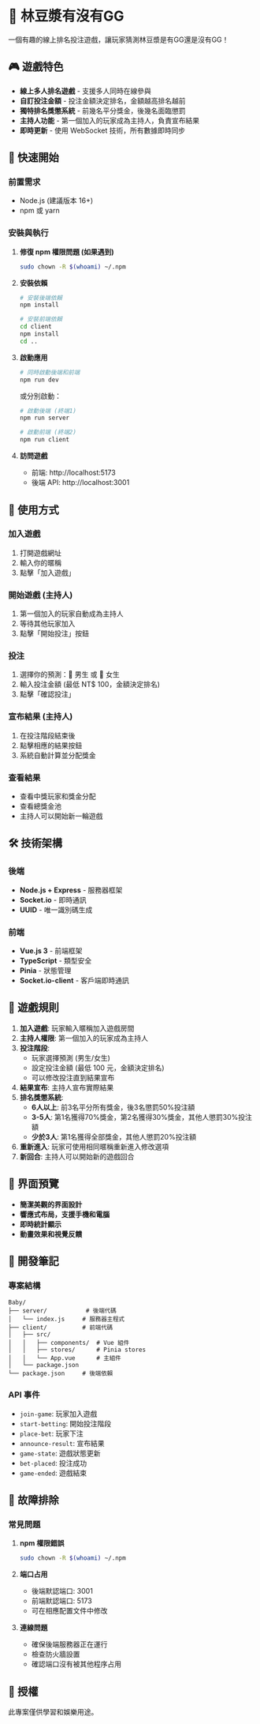 # 🥛 林豆漿有沒有GG

一個有趣的線上排名投注遊戲，讓玩家猜測林豆漿是有GG還是沒有GG！

## 🎮 遊戲特色

- **線上多人排名遊戲** - 支援多人同時在線參與
- **自訂投注金額** - 投注金額決定排名，金額越高排名越前
- **獨特排名獎懲系統** - 前幾名平分獎金，後幾名面臨懲罰
- **主持人功能** - 第一個加入的玩家成為主持人，負責宣布結果
- **即時更新** - 使用 WebSocket 技術，所有數據即時同步

## 🚀 快速開始

### 前置需求

- Node.js (建議版本 16+)
- npm 或 yarn

### 安裝與執行

1. **修復 npm 權限問題 (如果遇到)**
   ```bash
   sudo chown -R $(whoami) ~/.npm
   ```

2. **安裝依賴**
   ```bash
   # 安裝後端依賴
   npm install
   
   # 安裝前端依賴
   cd client
   npm install
   cd ..
   ```

3. **啟動應用**
   ```bash
   # 同時啟動後端和前端
   npm run dev
   ```
   
   或分別啟動：
   ```bash
   # 啟動後端 (終端1)
   npm run server
   
   # 啟動前端 (終端2)
   npm run client
   ```

4. **訪問遊戲**
   - 前端: http://localhost:5173
   - 後端 API: http://localhost:3001

## 📱 使用方式

### 加入遊戲
1. 打開遊戲網址
2. 輸入你的暱稱
3. 點擊「加入遊戲」

### 開始遊戲 (主持人)
1. 第一個加入的玩家自動成為主持人
2. 等待其他玩家加入
3. 點擊「開始投注」按鈕

### 投注
1. 選擇你的預測：👦 男生 或 👧 女生
2. 輸入投注金額 (最低 NT$ 100，金額決定排名)
3. 點擊「確認投注」

### 宣布結果 (主持人)
1. 在投注階段結束後
2. 點擊相應的結果按鈕
3. 系統自動計算並分配獎金

### 查看結果
- 查看中獎玩家和獎金分配
- 查看總獎金池
- 主持人可以開始新一輪遊戲

## 🛠 技術架構

### 後端
- **Node.js + Express** - 服務器框架
- **Socket.io** - 即時通訊
- **UUID** - 唯一識別碼生成

### 前端
- **Vue.js 3** - 前端框架
- **TypeScript** - 類型安全
- **Pinia** - 狀態管理
- **Socket.io-client** - 客戶端即時通訊

## 🎯 遊戲規則

1. **加入遊戲**: 玩家輸入暱稱加入遊戲房間
2. **主持人權限**: 第一個加入的玩家成為主持人
3. **投注階段**: 
   - 玩家選擇預測 (男生/女生)
   - 設定投注金額 (最低 100 元，金額決定排名)
   - 可以修改投注直到結果宣布
4. **結果宣布**: 主持人宣布實際結果
5. **排名獎懲系統**: 
   - **6人以上**: 前3名平分所有獎金，後3名懲罰50%投注額
   - **3-5人**: 第1名獲得70%獎金，第2名獲得30%獎金，其他人懲罰30%投注額
   - **少於3人**: 第1名獲得全部獎金，其他人懲罰20%投注額
6. **重新進入**: 玩家可使用相同暱稱重新進入修改選項
7. **新回合**: 主持人可以開始新的遊戲回合

## 🎨 界面預覽

- **簡潔美觀的界面設計**
- **響應式布局，支援手機和電腦**
- **即時統計顯示**
- **動畫效果和視覺反饋**

## 📝 開發筆記

### 專案結構
```
Baby/
├── server/           # 後端代碼
│   └── index.js     # 服務器主程式
├── client/          # 前端代碼
│   ├── src/
│   │   ├── components/  # Vue 組件
│   │   ├── stores/      # Pinia stores
│   │   └── App.vue      # 主組件
│   └── package.json
└── package.json     # 後端依賴
```

### API 事件
- `join-game`: 玩家加入遊戲
- `start-betting`: 開始投注階段
- `place-bet`: 玩家下注
- `announce-result`: 宣布結果
- `game-state`: 遊戲狀態更新
- `bet-placed`: 投注成功
- `game-ended`: 遊戲結束

## 🔧 故障排除

### 常見問題

1. **npm 權限錯誤**
   ```bash
   sudo chown -R $(whoami) ~/.npm
   ```

2. **端口占用**
   - 後端默認端口: 3001
   - 前端默認端口: 5173
   - 可在相應配置文件中修改

3. **連線問題**
   - 確保後端服務器正在運行
   - 檢查防火牆設置
   - 確認端口沒有被其他程序占用

## 📄 授權

此專案僅供學習和娛樂用途。